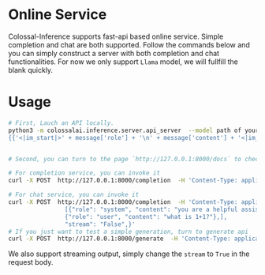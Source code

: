 # Online Service
Colossal-Inference supports fast-api based online service. Simple completion and chat are both supported. Follow the commands below and
you can simply construct a server with both completion and chat functionalities. For now we only support `Llama` model, we will fullfill
the blank quickly.

# Usage
```bash
# First, Lauch an API locally.
python3 -m colossalai.inference.server.api_server  --model path of your llama2 model --chat_template "{% for message in messages %}
{{'<|im_start|>' + message['role'] + '\n' + message['content'] + '<|im_end|>' + '\n'}}{% endfor %}"


# Second, you can turn to the page `http://127.0.0.1:8000/docs` to check the api

# For completion service, you can invoke it
curl -X POST  http://127.0.0.1:8000/completion  -H 'Content-Type: application/json'  -d '{"prompt":"hello, who are you? ","stream":"False"}'

# For chat service, you can invoke it
curl -X POST  http://127.0.0.1:8000/completion  -H 'Content-Type: application/json'  -d  '{"converation":
                [{"role": "system", "content": "you are a helpful assistant"},
                {"role": "user", "content": "what is 1+1?"},],
                "stream": "False",}'
# If you just want to test a simple generation, turn to generate api
curl -X POST  http://127.0.0.1:8000/generate  -H 'Content-Type: application/json'  -d '{"prompt":"hello, who are you? ","stream":"False"}'

```
We also support streaming output, simply change the `stream` to `True` in the request body.
